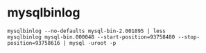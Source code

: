 # mysqlbinlog
```shell
mysqlbinlog --no-defaults mysql-bin-2.001895 | less
mysqlbinlog mysql-bin.000048 --start-position=93758480 --stop-position=93758616 | mysql -uroot -p
```
